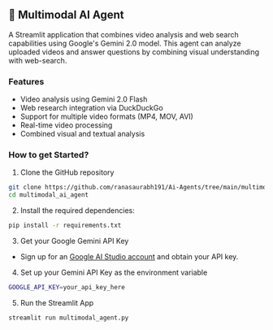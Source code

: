 ## 🧬 Multimodal AI Agent

A Streamlit application that combines video analysis and web search capabilities using Google's Gemini 2.0 model. This agent can analyze uploaded videos and answer questions by combining visual understanding with web-search.

### Features

- Video analysis using Gemini 2.0 Flash
- Web research integration via DuckDuckGo
- Support for multiple video formats (MP4, MOV, AVI)
- Real-time video processing
- Combined visual and textual analysis

### How to get Started?

1. Clone the GitHub repository

```bash
git clone https://github.com/ranasaurabh191/Ai-Agents/tree/main/multimodal_ai_agent
cd multimodal_ai_agent
```
2. Install the required dependencies:

```bash
pip install -r requirements.txt
```
3. Get your Google Gemini API Key

- Sign up for an [Google AI Studio account](https://aistudio.google.com/apikey) and obtain your API key.

4. Set up your Gemini API Key as the environment variable

```bash
GOOGLE_API_KEY=your_api_key_here
```

5. Run the Streamlit App
```bash
streamlit run multimodal_agent.py
```
